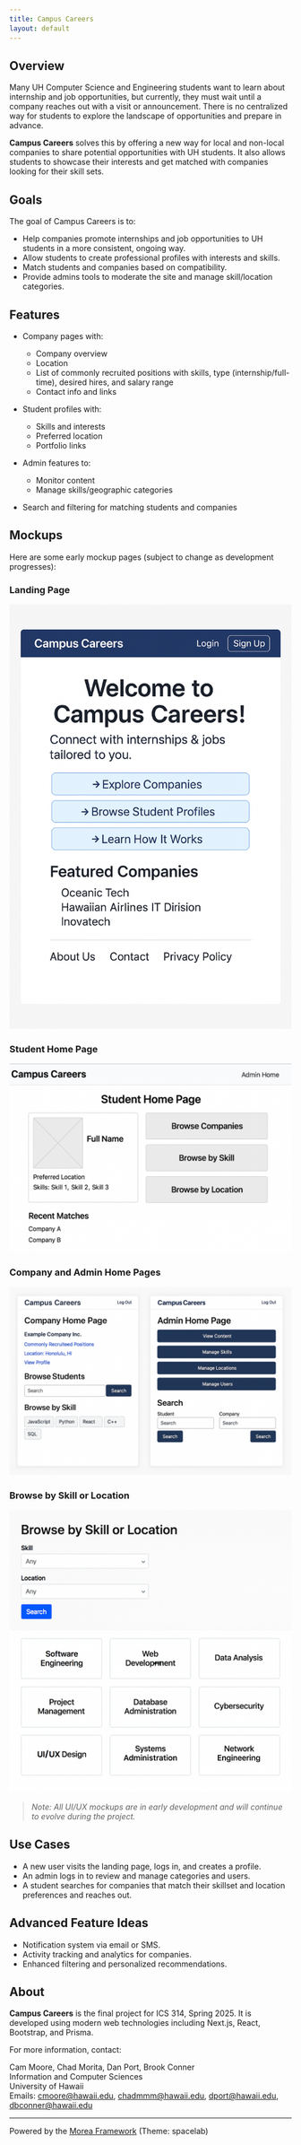 ```yaml
---
title: Campus Careers
layout: default
---
```


## Overview

Many UH Computer Science and Engineering students want to learn about internship and job opportunities, but currently, they must wait until a company reaches out with a visit or announcement. There is no centralized way for students to explore the landscape of opportunities and prepare in advance.

**Campus Careers** solves this by offering a new way for local and non-local companies to share potential opportunities with UH students. It also allows students to showcase their interests and get matched with companies looking for their skill sets.

## Goals

The goal of Campus Careers is to:

- Help companies promote internships and job opportunities to UH students in a more consistent, ongoing way.
- Allow students to create professional profiles with interests and skills.
- Match students and companies based on compatibility.
- Provide admins tools to moderate the site and manage skill/location categories.

## Features

- Company pages with:
  - Company overview
  - Location
  - List of commonly recruited positions with skills, type (internship/full-time), desired hires, and salary range
  - Contact info and links

- Student profiles with:
  - Skills and interests
  - Preferred location
  - Portfolio links

- Admin features to:
  - Monitor content
  - Manage skills/geographic categories

- Search and filtering for matching students and companies

## Mockups

Here are some early mockup pages (subject to change as development progresses):

### Landing Page
![Landing Page](images/landingpage.png)

### Student Home Page
![Student Page](images/Studentpagemockup.png)

### Company and Admin Home Pages
![Company and Admin Pages](images/Companyandadminmockup.png)

### Browse by Skill or Location
![Browse by Skill](images/Browsebyskill.png)

> _Note: All UI/UX mockups are in early development and will continue to evolve during the project._

## Use Cases

- A new user visits the landing page, logs in, and creates a profile.
- An admin logs in to review and manage categories and users.
- A student searches for companies that match their skillset and location preferences and reaches out.

## Advanced Feature Ideas

- Notification system via email or SMS.
- Activity tracking and analytics for companies.
- Enhanced filtering and personalized recommendations.

## About

**Campus Careers** is the final project for ICS 314, Spring 2025. It is developed using modern web technologies including Next.js, React, Bootstrap, and Prisma.

For more information, contact:

Cam Moore, Chad Morita, Dan Port, Brook Conner  
Information and Computer Sciences  
University of Hawaii  
Emails: cmoore@hawaii.edu, chadmmm@hawaii.edu, dport@hawaii.edu, dbconner@hawaii.edu

---

Powered by the [Morea Framework](https://morea-framework.github.io) (Theme: spacelab)
